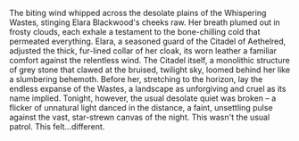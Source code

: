 The biting wind whipped across the desolate plains of the Whispering Wastes, stinging Elara Blackwood's cheeks raw.  Her breath plumed out in frosty clouds, each exhale a testament to the bone-chilling cold that permeated everything.  Elara, a seasoned guard of the Citadel of Aethelred, adjusted the thick, fur-lined collar of her cloak, its worn leather a familiar comfort against the relentless wind.  The Citadel itself, a monolithic structure of grey stone that clawed at the bruised, twilight sky, loomed behind her like a slumbering behemoth.  Before her, stretching to the horizon, lay the endless expanse of the Wastes, a landscape as unforgiving and cruel as its name implied.  Tonight, however, the usual desolate quiet was broken – a flicker of unnatural light danced in the distance, a faint, unsettling pulse against the vast, star-strewn canvas of the night.  This wasn't the usual patrol.  This felt…different.

